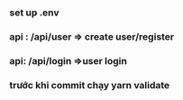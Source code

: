 ### set up .env

### api : /api/user => create user/register

### api: /api/login =>user login

### trước khi commit chạy yarn validate
